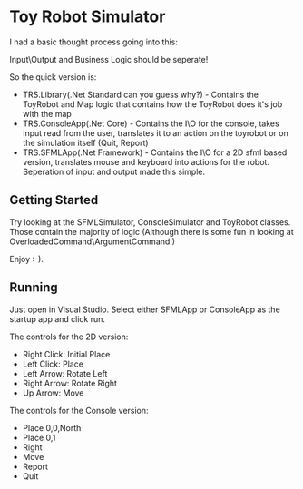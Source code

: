 # Toy Robot Simulator

I had a basic thought process going into this:

Input\Output and Business Logic should be seperate!

So the quick version is:

* TRS.Library(.Net Standard can you guess why?) - Contains the ToyRobot and Map logic that contains how the ToyRobot does it's job with the map
* TRS.ConsoleApp(.Net Core) - Contains the I\O for the console, takes input read from the user, translates it to an action on the toyrobot or on the simulation itself (Quit, Report)
* TRS.SFMLApp(.Net Framework) - Contains the I\O for a 2D sfml based version, translates mouse and keyboard into actions for the robot. Seperation of input and output made this simple.

## Getting Started

Try looking at the SFMLSimulator, ConsoleSimulator and ToyRobot classes. Those contain the majority of logic (Although there is some fun in looking at OverloadedCommand\ArgumentCommand!)

Enjoy :-).

## Running

Just open in Visual Studio. Select either SFMLApp or ConsoleApp as the startup app and click run.

The controls for the 2D version:

* Right Click: Initial Place
* Left Click: Place
* Left Arrow: Rotate Left
* Right Arrow: Rotate Right
* Up Arrow: Move

The controls for the Console version:

* Place 0,0,North
* Place 0,1
* Right
* Move
* Report
* Quit

